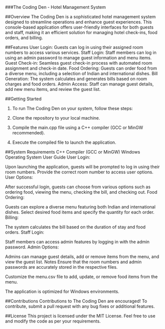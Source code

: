 ###The Coding Den - Hotel Management System


##Overview
The Coding Den is a sophisticated hotel management system designed to streamline operations and enhance guest experiences. This console-based application offers user-friendly interfaces for both guests and staff, making it an efficient solution for managing hotel check-ins, food orders, and billing.

##Features
User Login: Guests can log in using their assigned room numbers to access various services.
Staff Login: Staff members can log in using an admin password to manage guest information and menu items.
Guest Check-in: Seamless guest check-in process with automated room assignment and check-in date.
Food Ordering: Guests can order food from a diverse menu, including a selection of Indian and international dishes.
Bill Generation: The system calculates and generates bills based on room charges and food orders.
Admin Access: Staff can manage guest details, add new menu items, and review the guest list.

##Getting Started

1. To run The Coding Den on your system, follow these steps:

2. Clone the repository to your local machine.

3. Compile the main.cpp file using a C++ compiler (GCC or MinGW recommended).

4. Execute the compiled file to launch the application.

##System Requirements
C++ Compiler (GCC or MinGW)
Windows Operating System
User Guide
User Login:

Upon launching the application, guests will be prompted to log in using their room numbers.
Provide the correct room number to access user options.
User Options:

After successful login, guests can choose from various options such as ordering food, viewing the menu, checking the bill, and checking out.
Food Ordering:

Guests can explore a diverse menu featuring both Indian and international dishes.
Select desired food items and specify the quantity for each order.
Billing:

The system calculates the bill based on the duration of stay and food orders.
Staff Login:

Staff members can access admin features by logging in with the admin password.
Admin Options:

Admins can manage guest details, add or remove items from the menu, and view the guest list.
Notes
Ensure that the room numbers and admin passwords are accurately stored in the respective files.

Customize the menu.csv file to add, update, or remove food items from the menu.

The application is optimized for Windows environments.

##Contributions
Contributions to The Coding Den are encouraged! To contribute, submit a pull request with any bug fixes or additional features.

##License
This project is licensed under the MIT License. Feel free to use and modify the code as per your requirements.
